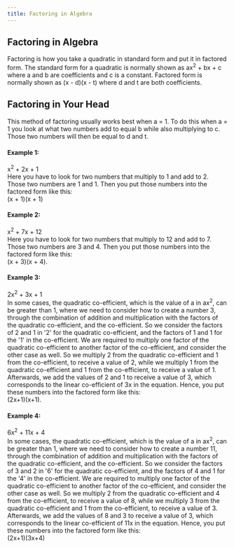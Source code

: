 ```yaml
---
title: Factoring in Algebra
---
```

## Factoring in Algebra

Factoring is how you take a quadratic in standard form and put it in factored form. The standard form for a quadratic is normally shown as ax<sup>2</sup> + bx + c where a and b are coefficients and c is a constant. Factored form is normally shown as (x - d)(x - t) where d and t are both coefficients.

## Factoring in Your Head

This method of factoring usually works best when a = 1. To do this when a = 1 you look at what two numbers add to equal b while also multiplying to c. Those two numbers will then be equal to d and t.

#### Example 1:<br>
x<sup>2</sup> + 2x + 1<br>
Here you have to look for two numbers that multiply to 1 and add to 2. Those two numbers are 1 and 1. Then you put those numbers into the factored form like this:<br>
(x + 1)(x + 1)

#### Example 2:<br>
x<sup>2</sup> + 7x + 12<br>
Here you have to look for two numbers that multiply to 12 and add to 7. Those two numbers are 3 and 4. Then you put those numbers into the factored form like this:<br>
(x + 3)(x + 4).

#### Example 3:<br>
2x<sup>2</sup> + 3x + 1 <br>
In some cases, the quadratic co-efficient, which is the value of a in ax<sup>2</sup>, can be greater than 1, where we need to consider how to create a number 3, through the combination of addition and multiplication with the factors of the quadratic co-efficient, and the co-efficient. So we consider the factors of 2 and 1 in '2' for the quadratic co-efficient, and the factors of 1 and 1 for the '1' in the co-efficient. We are required to multiply one factor of the quadratic co-efficient to another factor of the co-efficient, and consider the other case as well. So we multiply 2 from the quadratic co-efficient and 1 from the co-efficient, to receive a value of 2, while we multiply 1 from the quadratic co-efficient and 1 from the co-efficient, to receive a value of 1. Afterwards, we add the values of 2 and 1 to receive a value of 3, which corresponds to the linear co-efficient of 3x in the equation. Hence, you put these numbers into the factored form like this: <br>
(2x+1)(x+1).

#### Example 4:<br>
6x<sup>2</sup> + 11x + 4 <br>
In some cases, the quadratic co-efficient, which is the value of a in ax<sup>2</sup>, can be greater than 1, where we need to consider how to create a number 11, through the combination of addition and multiplication with the factors of the quadratic co-efficient, and the co-efficient. So we consider the factors of 3 and 2 in '6' for the quadratic co-efficient, and the factors of 4 and 1 for the '4' in the co-efficient. We are required to multiply one factor of the quadratic co-efficient to another factor of the co-efficient, and consider the other case as well. So we multiply 2 from the quadratic co-efficient and 4 from the co-efficient, to receive a value of 8, while we multiply 3 from the quadratic co-efficient and 1 from the co-efficient, to receive a value of 3. Afterwards, we add the values of 8 and 3 to receive a value of 3, which corresponds to the linear co-efficient of 11x in the equation. Hence, you put these numbers into the factored form like this: <br>
(2x+1)(3x+4)
